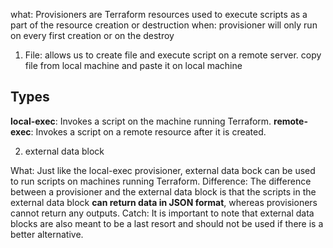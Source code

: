 what: Provisioners are Terraform resources used to execute scripts as a part of the resource creation or destruction
when: provisioner will only run on every first creation or on the destroy 

1. File: allows us to create file and execute script on a remote server. copy file from local machine and paste it on local machine 

## Types
**local-exec**: Invokes a script on the machine running Terraform.
**remote- exec**: Invokes a script on a remote resource after it is created.

2. external data block

What: Just like the local-exec provisioner, external data bock can be used to run scripts on machines running Terraform. 
Difference: The difference between a provisioner and the external data block is that the scripts in the external data block **can return data in JSON format**, whereas provisioners cannot return any outputs. 
Catch: It is important to note that external data blocks are also meant to be a last resort and should not be used if there is a better alternative.
